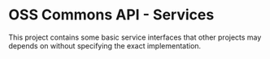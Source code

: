 OSS Commons API - Services
==
This project contains some basic service interfaces that other projects may depends on without specifying the exact implementation.

